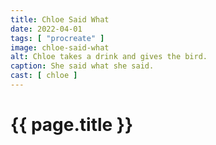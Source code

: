 ```yaml
---
title: Chloe Said What
date: 2022-04-01
tags: [ "procreate" ]
image: chloe-said-what
alt: Chloe takes a drink and gives the bird.
caption: She said what she said.
cast: [ chloe ]
---
```

# {{ page.title }}